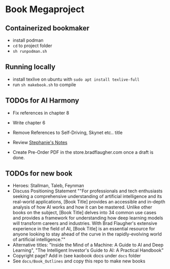 # Book Megaproject 

## Containerized bookmaker

* install podman
* ```cd``` to project folder
* ```sh runpodman.sh```

## Running locally

* install texlive on ubuntu with ```sudo apt install texlive-full```
* run ```sh makebook.sh``` to compile

## TODOs for AI Harmony

* Fix references in chapter 8
* Write chapter 6
* Remove References to Self-Driving, Skynet etc.. title

* Review [Stephanie's Notes](https://docs.google.com/document/d/1hxqyawww7Se_UzsjvAdkrmKq306LOyiypu3TzQg-1nM/edit#)
* Create Pre-Order PDF in the store.bradflaugher.com once a draft is done.


## TODOs for new book

* Heroes: Stallman, Taleb, Feynman
* Discuss Positioning Statement ""For professionals and tech enthusiasts seeking a comprehensive understanding of artificial intelligence and its real-world applications, [Book Title] provides an accessible and in-depth analysis of how AI works and how it can be mastered. Unlike other books on the subject, [Book Title] delves into 34 common use cases and provides a framework for understanding how deep learning models will transform careers and industries. With Brad Flaugher's extensive experience in the field of AI, [Book Title] is an essential resource for anyone looking to stay ahead of the curve in the rapidly-evolving world of artificial intelligence.""
* Alternative titles: "Inside the Mind of a Machine: A Guide to AI and Deep Learning", "The Intelligent Investor's Guide to AI: A Practical Handbook"
* Copyright page? Add in (see kaobook docs under ```docs``` folder
* See ```docs/Book_Outlines``` and copy this repo to make new books
